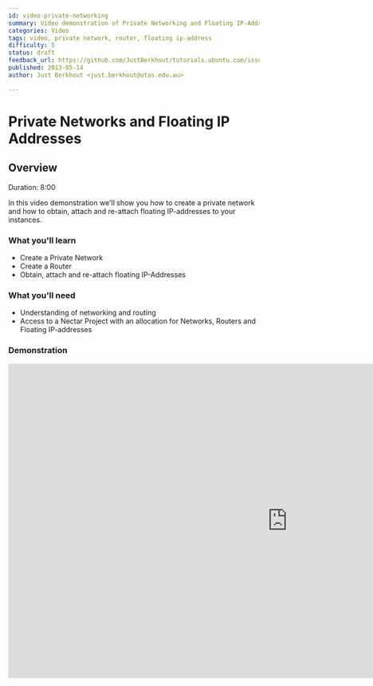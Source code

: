 ```yaml
---
id: video-private-networking
summary: Video demonstration of Private Networking and Floating IP-Addresses
categories: Video
tags: video, private network, router, floating ip-address
difficulty: 5
status: draft
feedback_url: https://github.com/JustBerkhout/tutorials.ubuntu.com/issues
published: 2013-05-14
author: Just Berkhout <just.berkhout@utas.edu.au>

---
```


# Private Networks and Floating IP Addresses

## Overview
Duration: 8:00

In this video demonstration we'll show you how to create a private network and how to obtain, attach and re-attach floating IP-addresses to your instances. 

### What you'll learn

- Create a Private Network
- Create a Router
- Obtain, attach and re-attach floating IP-Addresses

### What you'll need

- Understanding of networking and routing
- Access to a Nectar Project with an allocation for Networks, Routers and Floating IP-addresses 

### Demonstration

<iframe src="https://www.youtube.com/embed/mQP07VmKmwg" allowfullscreen="" sandbox="allow-scripts allow-forms allow-same-origin allow-presentation" class="fr-draggable" width="1120" height="630" frameborder="0"></iframe>